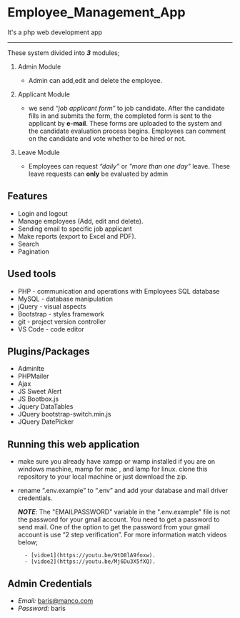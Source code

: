 # Employee_Management_App
It's a php web development app 

---
These system divided into ***3*** modules;


1. Admin Module
   - Admin can add,edit and delete the employee.

2. Applicant Module
    - we send *“job applicant form”* to job candidate. After the candidate fills in and submits the form, the completed form is sent to the applicant by **e-mail**.
These forms are uploaded to the system and the candidate evaluation process begins. Employees can comment on the candidate and vote whether to be hired or not.

3. Leave Module

    -  Employees can request *“daily”* or *"more than one day"* leave. These leave requests can **only** be evaluated by admin



## Features
 - Login and logout
 - Manage employees (Add, edit and delete).
 - Sending email to specific job applicant
 - Make reports (export to Excel and PDF).
 - Search
 - Pagination            

## Used tools
 
 - PHP - communication and operations with Employees SQL database
 - MySQL - database manipulation
 - jQuery -  visual aspects
 - Bootstrap - styles framework
 - git - project version controller
 - VS Code - code editor 
     
## Plugins/Packages
 - Adminlte
 - PHPMailer
 - Ajax
 - JS Sweet Alert
 - JS Bootbox.js 
 - Jquery DataTables 
 - JQuery bootstrap-switch.min.js
 - JQuery DatePicker

## Running this web application
  
 - make sure you already have xampp or wamp installed if you are on windows machine, mamp for mac , and lamp for linux.
clone this repository to your local machine or just download the zip.

 - rename “.env.example” to “.env” and add your database and mail driver credentials.

     ***NOTE***: The "EMAILPASSWORD" variable in the ".env.example" file is not the password for your gmail account. You need to get a password to send
          mail. One of the option  to get the password from your gmail account is use “2 step verification”. For more information  watch videos below;
           
         - [vidoe1](https://youtu.be/9tD8lA9foxw).
         - [vidoe2](https://youtu.be/Mj6Du3X5fXQ).

## Admin Credentials
   - *Email:* baris@manco.com
   - *Password:* baris

